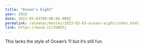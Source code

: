 ```yaml
---
title: "Ocean's Eight"
year: 2018
date: 2023-03-03T00:00:00.000Z
permalink: /almanac/movies/2023-03-03-oceans-eight/index.html
link: https://boxd.it/3VWIhj
---
```


This lacks the style of Ocean’s 11 but it’s still fun.